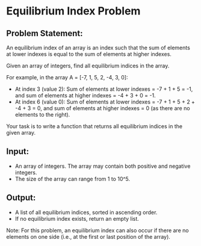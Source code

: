 # Equilibrium Index Problem

## Problem Statement:

An equilibrium index of an array is an index such that the sum of elements at lower indexes is equal to the sum of elements at higher indexes.

Given an array of integers, find all equilibrium indices in the array.

For example, in the array A = [-7, 1, 5, 2, -4, 3, 0]:
- At index 3 (value 2): Sum of elements at lower indexes = -7 + 1 + 5 = -1, and sum of elements at higher indexes = -4 + 3 + 0 = -1.
- At index 6 (value 0): Sum of elements at lower indexes = -7 + 1 + 5 + 2 + -4 + 3 = 0, and sum of elements at higher indexes = 0 (as there are no elements to the right).

Your task is to write a function that returns all equilibrium indices in the given array.

## Input:
- An array of integers. The array may contain both positive and negative integers.
- The size of the array can range from 1 to 10^5.

## Output:
- A list of all equilibrium indices, sorted in ascending order.
- If no equilibrium index exists, return an empty list.

Note: For this problem, an equilibrium index can also occur if there are no elements on one side (i.e., at the first or last position of the array).

